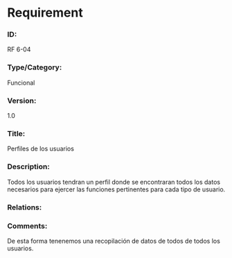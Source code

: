 # Requirement

### ID:

RF 6-04

### Type/Category:

Funcional

### Version:

1.0

### Title:

Perfiles de los usuarios

### Description:

Todos los usuarios tendran un perfil donde se encontraran todos los datos necesarios para ejercer las funciones pertinentes para cada tipo de usuario.

### Relations:


### Comments:

De esta forma tenenemos una recopilación de datos de todos de todos los usuarios.
